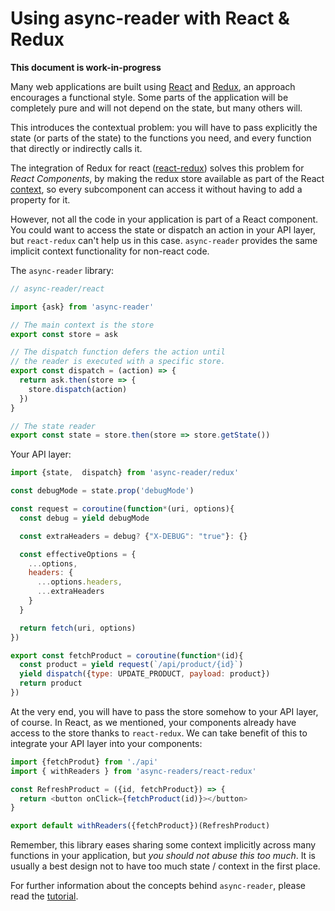 Using async-reader with React & Redux
=====================================

**This document is work-in-progress**

Many web applications are built using [React](https://reactjs.org/)
and [Redux](https://github.com/reactjs/react-redux), an approach
encourages a functional style. Some parts of the application will be
completely pure and will not depend on the state, but many others
will.

This introduces the contextual problem: you will have to pass
explicitly the state (or parts of the state) to the functions you
need, and every function that directly or indirectly calls it.

The integration of Redux for react
([react-redux](https://github.com/reactjs/react-redux/blob/master/docs/api.md#provider-store))
solves this problem for *React Components*, by making the redux store
available as part of the
React [context](https://reactjs.org/docs/context.html), so every
subcomponent can access it without having to add a property for it.

However, not all the code in your application is part of a React
component. You could want to access the state or dispatch an action in
your API layer, but `react-redux` can't help us in this
case. `async-reader` provides the same implicit context functionality
for non-react code.


The `async-reader` library:

```javascript
// async-reader/react

import {ask} from 'async-reader'

// The main context is the store
export const store = ask

// The dispatch function defers the action until
// the reader is executed with a specific store.
export const dispatch = (action) => {
  return ask.then(store => {
    store.dispatch(action)
  })
}

// The state reader
export const state = store.then(store => store.getState())
```


Your API layer:
```javascript
import {state,  dispatch} from 'async-reader/redux'

const debugMode = state.prop('debugMode')

const request = coroutine(function*(uri, options){
  const debug = yield debugMode

  const extraHeaders = debug? {"X-DEBUG": "true"}: {}

  const effectiveOptions = {
    ...options,
    headers: {
      ...options.headers,
      ...extraHeaders
    } 
  }

  return fetch(uri, options)
})

export const fetchProduct = coroutine(function*(id){
  const product = yield request(`/api/product/{id}`)
  yield dispatch({type: UPDATE_PRODUCT, payload: product})
  return product
})
```


At the very end, you will have to pass the store somehow to your API
layer, of course. In React, as we mentioned, your components already
have access to the store thanks to `react-redux`. We can take benefit
of this to integrate your API layer into your components:

```javascript
import {fetchProdut} from './api'
import { withReaders } from 'async-readers/react-redux'

const RefreshProduct = ({id, fetchProduct}) => {
  return <button onClick={fetchProduct(id)}></button>
}

export default withReaders({fetchProduct})(RefreshProduct)
```

Remember, this library eases sharing some context implicitly across
many functions in your application, but *you should not abuse this too
much*. It is usually a best design not to have too much state /
context in the first place.

For further information about the concepts behind `async-reader`,
please read the [tutorial](./TUTORIAL.md).
